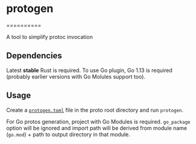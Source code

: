 # protogen
==========

A tool to simplify protoc invocation

## Dependencies

Latest **stable** Rust is required. To use Go plugin, Go 1.13 is required (probably earlier versions with Go Molules support too).

## Usage

Create a [`protogen.toml`](https://github.com/satelit-project/satelit-proto/blob/master/protogen.toml) file in the proto root directory
and run `protogen`.

For Go protos generation, project with Go Modules is required. `go_package` option will be ignored and import path will be derived from
module name (`go.mod`) + path to output directory in that module.
